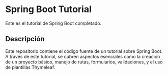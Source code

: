# Spring Boot Tutorial

Este es el tutorial de Spring Boot completado.

## Descripción

Este repositorio contiene el código fuente de un tutorial sobre Spring Boot. A través de este tutorial, se cubren aspectos esenciales como la creación de un proyecto básico, manejo de rutas, formularios, validaciones, y el uso de plantillas Thymeleaf.

